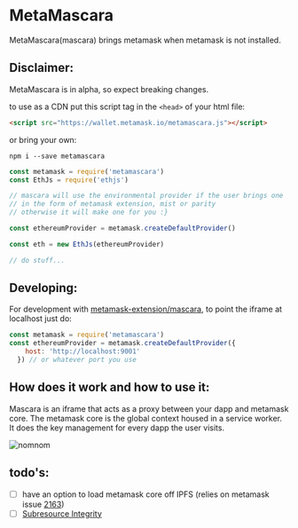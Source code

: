 [metamask-extension/mascara]: https://github.com/MetaMask/metamask-extension/tree/master/mascara
[2163]: https://github.com/MetaMask/metamask-extension/issues/2163
[Subresource Integrity]: https://developer.mozilla.org/en-US/docs/Web/Security/Subresource_Integrity


# MetaMascara

MetaMascara(mascara) brings metamask when metamask is not installed.

## Disclaimer:

MetaMascara is in alpha, so expect breaking changes.

to use as a CDN put this script tag in the `<head>` of your html file:

```html
<script src="https://wallet.metamask.io/metamascara.js"></script>
```

or bring your own:

`npm i --save metamascara`

```js
const metamask = require('metamascara')
const EthJs = require('ethjs')

// mascara will use the environmental provider if the user brings one
// in the form of metamask extension, mist or parity
// otherwise it will make one for you :}

const ethereumProvider = metamask.createDefaultProvider()

const eth = new EthJs(ethereumProvider)

// do stuff...
```

## Developing:

For development with [metamask-extension/mascara], to point the iframe at localhost just do:

```js
const metamask = require('metamascara')
const ethereumProvider = metamask.createDefaultProvider({
    host: 'http://localhost:9001'
  }) // or whatever port you use
```

## How does it work and how to use it:

Mascara is an iframe that acts as a proxy between your dapp and metamask core.
The metamask core is the global context housed in a service worker. It does the
key management for every dapp the user visits.

![nomnom](./images/nomnoml.png)


## todo's:

- [ ] have an option to load metamask core off IPFS (relies on metamask issue [2163])
- [ ] [Subresource Integrity]
